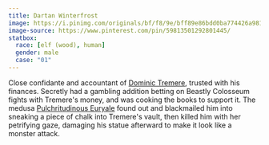 ```yaml
---
title: Dartan Winterfrost
image: https://i.pinimg.com/originals/bf/f8/9e/bff89e86bdd0ba774426a981d16ade07.jpg
image-source: https://www.pinterest.com/pin/59813501292801445/
statbox:
  race: [elf (wood), human]
  gender: male
  case: "01"
---
```


Close confidante and accountant of [Dominic Tremere](dominic-tremere), trusted with his finances. Secretly had a gambling addition betting on Beastly Colosseum fights with Tremere's money, and was cooking the books to support it. The medusa [Pulchritudinous Euryale](pulchritudinous-euryale) found out and blackmailed him into sneaking a piece of chalk into Tremere's vault, then killed him with her petrifying gaze, damaging his statue afterward to make it look like a monster attack.
